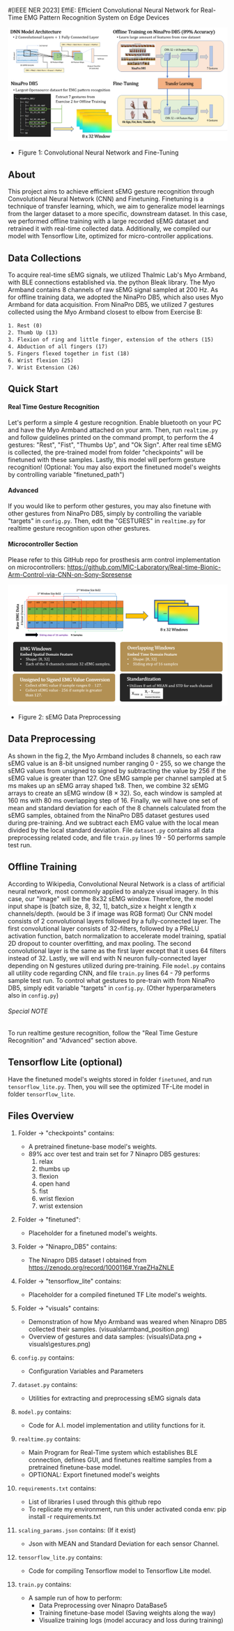 #[IEEE NER 2023] EffiE: Efficient Convolutional Neural Network for Real-Time EMG Pattern Recognition System on Edge Devices

![Fine-Tuning](visuals/finetune.png?raw=true "Fine-Tuning")
* Figure 1: Convolutional Neural Network and Fine-Tuning

## About
This project aims to achieve efficient sEMG gesture recognition through Convolutional Neural Network (CNN) and Finetuning. Finetuning is a technique of transfer learning, which, we aim to generalize model learnings from the larger dataset to a more specific, downstream dataset. In this case, we performed offline training with a large recorded sEMG dataset and retrained it with real-time collected data. Additionally, we compiled our model with Tensorflow Lite, optimized for micro-controller applications.

## Data Collections
To acquire real-time sEMG signals, we utilized Thalmic Lab's Myo Armband, with BLE connections established via. the python Bleak library. The Myo Armband contains 8 channels of raw sEMG signal sampled at 200 Hz. As for offline training data, we adopted the NinaPro DB5, which also uses Myo Armband for data acquisition. From NinaPro DB5, we utilized 7 gestures collected using the Myo Armband closest to elbow from Exercise B: 

    1. Rest (0)
    2. Thumb Up (13)
    3. Flexion of ring and little finger, extension of the others (15)
    4. Abduction of all fingers (17)
    5. Fingers flexed together in fist (18)
    6. Wrist flexion (25)
    7. Wrist Extension (26)

## Quick Start

#### Real Time Gesture Recognition
Let's perform a simple 4 gesture recognition. Enable bluetooth on your PC and have the Myo Armband attached on your arm. Then, run `realtime.py` and follow guidelines printed on the command prompt, to perform the 4 gestures: "Rest", "Fist", "Thumbs Up", and "Ok Sign". After real time sEMG is collected, the pre-trained model from folder "checkpoints" will be finetuned with these samples. Lastly, this model will perform gesture recognition! (Optional: You may also export the finetuned model's weights by controlling variable "finetuned_path")

#### Advanced
If you would like to perform other gestures, you may also finetune with other gestures from NinaPro DB5, simply by controlling the variable "targets" in `config.py`. Then, edit the "GESTURES" in `realtime.py` for realtime gesture recognition upon other gestures.

#### Microcontroller Section
Please refer to this GitHub repo for prosthesis arm control implementation on microcontrollers: https://github.com/MIC-Laboratory/Real-time-Bionic-Arm-Control-via-CNN-on-Sony-Spresense


![sEMG Data Preprocessing](visuals/data_preprocessing.png?raw=true "sEMG Data Preprocessing")
* Figure 2: sEMG Data Preprocessing

## Data Preprocessing
As shown in the fig.2, the Myo Armband includes 8 channels, so each raw sEMG value is an 8-bit unsigned number ranging 0 - 255, so we change the sEMG values from unsigned to signed by subtracting the value by 256 if the sEMG value is greater than 127. One sEMG sample per channel sampled at 5 ms makes up an sEMG array shaped 1x8. Then, we combine 32 sEMG arrays to create an sEMG window (8 × 32). So, each window is sampled at 160 ms with 80 ms overlapping step of 16. Finally, we will have one set of mean and standard deviation for each of the 8 channels calculated from the sEMG samples, obtained from the NinaPro DB5 dataset gestures used during pre-training. And we subtract each EMG value with the local mean divided by the local standard deviation. File `dataset.py` contains all data preprocessing related code, and file `train.py` lines 19 - 50 performs sample test run.

## Offline Training
According to Wikipedia, Convolutional Neural Network is a class of artificial neural network, most commonly applied to analyze visual imagery. In this case, our "image" will be the 8x32 sEMG window. Therefore, the model input shape is [batch size, 8, 32, 1], batch_size x height x length x channels/depth. (would be 3 if image was RGB format) Our CNN model consists of 2 convolutional layers followed by a fully-connected layer. The first convolutional layer consists of 32-filters, followed by a PReLU activation function, batch normalization to accelerate model training, spatial 2D dropout to counter overfitting, and max pooling. The second convolutional layer is the same as the first layer except that it uses 64 filters instead of 32. Lastly, we will end with N neuron fully-connected layer depending on N gestures utilized during pre-training. File `model.py` contains all utility code regarding CNN, and file `train.py` lines 64 - 79 performs sample test run. To control what gestures to pre-train with from NinaPro DB5, simply edit variable "targets" in `config.py`. (Other hyperparameters also in `config.py`)

###### Special NOTE
To run realtime gesture recognition, follow the "Real Time Gesture Recognition" and "Advanced" section above.

## Tensorflow Lite (optional)
Have the finetuned model's weights stored in folder `finetuned`, and run `tensorflow_lite.py`. Then, you will see the optimized TF-Lite model in folder `tensorflow_lite`.

## Files Overview
1. Folder -> "checkpoints" contains:
    - A pretrained finetune-base model's weights.
    - 89% acc over test and train set for 7 Ninapro DB5 gestures:
        1. relax
        2. thumbs up
        3. flexion
        4. open hand
        5. fist
        6. wrist flexion
        7. wrist extension

2. Folder -> "finetuned":
    - Placeholder for a finetuned model's weights.

3. Folder -> "Ninapro_DB5" contains:
    - The Ninapro DB5 dataset I obtained from https://zenodo.org/record/1000116#.YraeZHaZNLE

4. Folder -> "tensorflow_lite" contains:
    - Placeholder for a compiled finetuned TF Lite model's weights.

5. Folder -> "visuals" contains:
    - Demonstration of how Myo Armband was weared when Ninapro DB5 collected their samples. (visuals\armband_position.png)
    - Overview of gestures and data samples: (visuals\Data.png + visuals\gestures.png)

6. `config.py` contains:
    - Configuration Variables and Parameters

7. `dataset.py` contains:
    - Utilities for extracting and preprocessing sEMG signals data

8. `model.py` contains:
    - Code for A.I. model implementation and utility functions for it.

8. `realtime.py` contains:
    - Main Program for Real-Time system which establishes BLE connection,
        defines GUI, and finetunes realtime samples from a pretrained finetune-base model.
    - OPTIONAL: Export finetuned model's weights

9. `requirements.txt` contains:
    - List of libraries I used through this github repo
    - To replicate my environment, run this under activated conda env: pip install -r requirements.txt

10. `scaling_params.json` contains: (If it exist)
    - Json with MEAN and Standard Deviation for each sensor Channel.

11. `tensorflow_lite.py` contains:
    - Code for compiling Tensorflow model to Tensorflow Lite model.

12. `train.py` contains:
    - A sample run of how to perform:
        - Data Preprocessing over Ninapro DataBase5
        - Training finetune-base model (Saving weights along the way)
        - Visualize training logs (model accuracy and loss during training)
